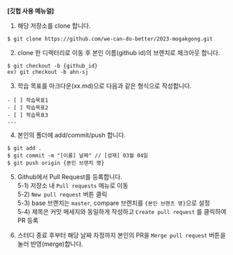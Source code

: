**[깃헙 사용 메뉴얼]**

1. 해당 저장소를 clone 합니다.
```
$ git clone https://github.com/we-can-do-better/2023-mogakgong.git
```

2. clone 한 디렉터리로 이동 후 본인 이름(github id)의 브랜치로 체크아웃 합니다.
```
$ git checkout -b {github_id}
ex) git checkout -b ahn-sj
```

3. 학습 목표를 마크다운(xx.md)으로 다음과 같은 형식으로 작성합니다.
```
- [ ] 학습목표1
- [ ] 학습목표2
- [ ] 학습목표3
...
```

4. 본인의 폴더에 add/commit/push 합니다.
```
$ git add .
$ git commit -m "[이름] 날짜" // [성재] 03월 04일
$ git push origin {본인 브랜치 명}
```

5. Github에서 Pull Request를 등록합니다.<br/>
   5-1) 저장소 내 `Pull requests` 메뉴로 이동<br/>
   5-2) `New pull request` 버튼 클릭<br/>
   5-3) base 브랜치는 `master`, compare 브랜치를 `{본인 브랜츠 명}`으로 설정<br/>
   5-4) 제목은 커밋 메세지와 동일하게 작성하고 `Create pull request` 를 클릭하여 PR 등록<br/>

6. 스터디 종료 후부터 해당 날짜 자정까지 본인의 PR을 `Merge pull request` 버튼을 눌러 반영(merge)합니다.<br/>
